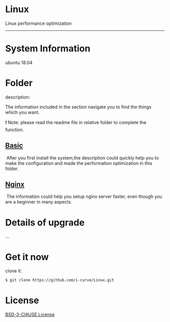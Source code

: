 # Linux

Linux performance optimization

***



# System Information

ubuntu 18.04



# Folder

description: 

The information included in the section navigate you to find the things which you want.

:exclamation: Note: please read the readme file in relative folder to complete the function.

## [Basic](basic)

​	After you first install the system,the description could quickly help you to make the configuration and made the  performation optimization in this folder.

## [Nginx](Nginx)

​	The information could help you setup nginx server faster, even though you are a beginner in many aspects.



# Details of upgrade

...



# Get it now

clone it:

```bash
$ git clone https://github.com/i-curve/Linux.git
```



# License

[BSD-3-ClAUSE License](LICENSE)